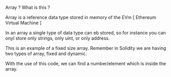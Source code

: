 Array ? 
What is this ? 

Array is a reference data type stored in memory of the EVm [ Ethereum Virtual Machine ]

In an array a single type of data type can eb stored, so for instance you can onyl store only strings, only uint, or only address.

This is an example of a fixed size array. 
Remember in Solidity we are having two types of array, fixed and dynamic. 

With the use of this code, we can find a number/element which is inside the array. 

